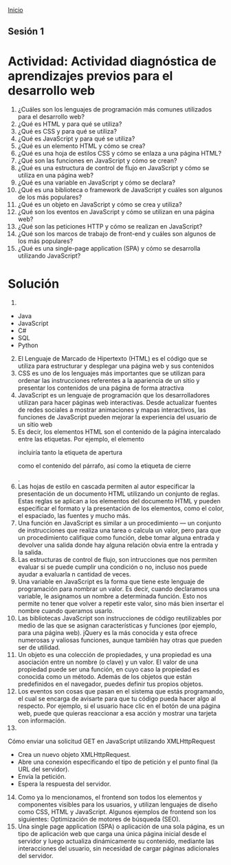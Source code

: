 <!-- No borrar o modificar -->
[Inicio](./index.md)

## Sesión 1 

# Actividad: Actividad diagnóstica de aprendizajes previos para el desarrollo web

1. ¿Cuáles son los lenguajes de programación más comunes utilizados para el desarrollo web?
2. ¿Qué es HTML y para qué se utiliza?
3. ¿Qué es CSS y para qué se utiliza?
4. ¿Qué es JavaScript y para qué se utiliza?
5. ¿Qué es un elemento HTML y cómo se crea?
6. ¿Qué es una hoja de estilos CSS y cómo se enlaza a una página HTML?
7. ¿Qué son las funciones en JavaScript y cómo se crean?
8. ¿Qué es una estructura de control de flujo en JavaScript y cómo se utiliza en una página web?
9. ¿Qué es una variable en JavaScript y cómo se declara?
10. ¿Qué es una biblioteca o framework de JavaScript y cuáles son algunos de los más populares?
11. ¿Qué es un objeto en JavaScript y cómo se crea y utiliza?
12. ¿Qué son los eventos en JavaScript y cómo se utilizan en una página web?
13. ¿Qué son las peticiones HTTP y cómo se realizan en JavaScript?
14. ¿Qué son los marcos de trabajo de front-end y cuáles son algunos de los más populares?
15. ¿Qué es una single-page application (SPA) y cómo se desarrolla utilizando JavaScript?

# Solución

1.
* Java
* JavaScript
* C#
* SQL
* Python
2. El Lenguaje de Marcado de Hipertexto (HTML) es el código que se utiliza para estructurar y desplegar una página web y sus contenidos
3. CSS es uno de los lenguajes más importantes que se utilizan para ordenar las instrucciones referentes a la apariencia de un sitio y presentar los contenidos de una página de forma atractiva
4. JavaScript es un lenguaje de programación que los desarrolladores utilizan para hacer páginas web interactivas. Desde actualizar fuentes de redes sociales a mostrar animaciones y mapas interactivos, las funciones de JavaScript pueden mejorar la experiencia del usuario de un sitio web
5. Es decir, los elementos HTML son el contenido de la página intercalado entre las etiquetas. Por ejemplo, el elemento <p> incluiría tanto la etiqueta de apertura <p> como el contenido del párrafo, así como la etiqueta de cierre </p>.
6. Las hojas de estilo en cascada permiten al autor especificar la presentación de un documento HTML utilizando un conjunto de reglas. Estas reglas se aplican a los elementos del documento HTML y pueden especificar el formato y la presentación de los elementos, como el color, el espaciado, las fuentes y mucho más.
7. Una función en JavaScript es similar a un procedimiento — un conjunto de instrucciones que realiza una tarea o calcula un valor, pero para que un procedimiento califique como función, debe tomar alguna entrada y devolver una salida donde hay alguna relación obvia entre la entrada y la salida.
8. ‌Las estructuras de control de flujo, son intrucciones que nos permiten evaluar si se puede cumplir una condición o no, incluso nos puede ayudar a evaluarla n cantidad de veces.
9. Una variable en JavaScript es la forma que tiene este lenguaje de programación para nombrar un valor. Es decir, cuando declaramos una variable, le asignamos un nombre a determinada función. Esto nos permite no tener que volver a repetir este valor, sino más bien insertar el nombre cuando queramos usarlo.
10. Las bibliotecas JavaScript son instrucciones de código reutilizables por medio de las que se asignan características y funciones (por ejemplo, para una página web). jQuery es la más conocida y esta ofrece numerosas y valiosas funciones, aunque también hay otras que pueden ser de utilidad.
11. Un objeto es una colección de propiedades, y una propiedad es una asociación entre un nombre (o clave) y un valor. El valor de una propiedad puede ser una función, en cuyo caso la propiedad es conocida como un método. Además de los objetos que están predefinidos en el navegador, puedes definir tus propios objetos.
12. Los eventos son cosas que pasan en el sistema que estás programando, el cual se encarga de avisarte para que tu código pueda hacer algo al respecto. Por ejemplo, si el usuario hace clic en el botón de una página web, puede que quieras reaccionar a esa acción y mostrar una tarjeta con información.
13. 
Cómo enviar una solicitud GET en JavaScript utilizando XMLHttpRequest
* Crea un nuevo objeto XMLHttpRequest.
* Abre una conexión especificando el tipo de petición y el punto final (la URL del servidor).
* Envía la petición.
* Espera la respuesta del servidor.
14. Como ya lo mencionamos, el frontend son todos los elementos y componentes visibles para los usuarios, y utilizan lenguajes de diseño como CSS, HTML y JavaScript. Algunos ejemplos de frontend son los siguientes: Optimización de motores de búsqueda (SEO).
15. Una single page application (SPA) o aplicación de una sola página, es un tipo de aplicación web que carga una única página inicial desde el servidor y luego actualiza dinámicamente su contenido, mediante las interacciones del usuario, sin necesidad de cargar páginas adicionales del servidor.




